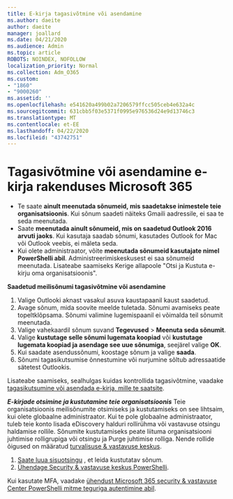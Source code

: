 ```yaml
---
title: E-kirja tagasivõtmine või asendamine
ms.author: daeite
author: daeite
manager: joallard
ms.date: 04/21/2020
ms.audience: Admin
ms.topic: article
ROBOTS: NOINDEX, NOFOLLOW
localization_priority: Normal
ms.collection: Adm_O365
ms.custom:
- "1860"
- "9000260"
ms.assetid: ''
ms.openlocfilehash: e541620a499b02a7206579ffcc505ceb4e632a4c
ms.sourcegitcommit: 631cbb5f03e5371f0995e976536d24e9d13746c3
ms.translationtype: MT
ms.contentlocale: et-EE
ms.lasthandoff: 04/22/2020
ms.locfileid: "43742751"
---
```

# <a name="recall-or-replace-an-email-message-in-microsoft-365"></a>Tagasivõtmine või asendamine e-kirja rakenduses Microsoft 365

- Te saate **ainult meenutada sõnumeid, mis saadetakse inimestele teie organisatsioonis**. Kui sõnum saadeti näiteks Gmaili aadressile, ei saa te seda meenutada.
- Saate **meenutada ainult sõnumeid, mis on saadetud Outlook 2016 arvuti jaoks**. Kui kasutaja saadab sõnumi, kasutades Outlook for Mac või Outlook veebis, ei mäleta seda.
- Kui olete administraator, võite **meenutada sõnumeid kasutajate nimel PowerShelli abil**. Administreerimiskeskusest ei saa sõnumeid meenutada. Lisateabe saamiseks Kerige allapoole "Otsi ja Kustuta e-kirju oma organisatsioonis".

**Saadetud meilisõnumi tagasivõtmine või asendamine**

1. Valige Outlooki aknast vasakul asuva kaustapaanil kaust saadetud.
2. Avage sõnum, mida soovite meelde tuletada. Sõnumi avamiseks peate topeltklõpsama. Sõnumi valimine lugemispaanil ei võimalda teil sõnumit meenutada.
3. Valige vahekaardil sõnum suvand **Tegevused** > **Meenuta seda sõnumit**.
4. Valige **kustutage selle sõnumi lugemata koopiad** või **kustutage lugemata koopiad ja asendage see uue sõnumiga**, seejärel valige **OK**.
5. Kui saadate asendussõnumi, koostage sõnum ja valige **saada**.
6. Sõnumi tagasikutsumise õnnestumine või nurjumine sõltub adressaatide sätetest Outlookis.

Lisateabe saamiseks, sealhulgas kuidas kontrollida tagasivõtmine, vaadake [tagasikutsumine või asendada e-kirja, mille te saatsite](https://support.office.com/article/35027f88-d655-4554-b4f8-6c0729a723a0).

***E-kirjade otsimine ja kustutamine teie organisatsioonis*** Teie organisatsioonis meilisõnumite otsimiseks ja kustutamiseks on see lihtsaim, kui olete globaalne administraator. Kui te pole globaalne administraator, tuleb teie konto lisada eDiscovery halduri rollirühma või vastavuse otsingu haldamise rollile. Sõnumite kustutamiseks peate liituma organisatsiooni juhtimise rolligrupiga või otsingu ja Purge juhtimise rolliga. Nende rollide õigused on määratud [turvalisuse & vastavuse keskus](https://protection.office.com/).

1. [Saate luua sisuotsingu](https://docs.microsoft.com/office365/securitycompliance/content-search) , et leida kustutatav sõnum.
2. [Ühendage Security & vastavuse keskus PowerShelli](https://docs.microsoft.com/powershell/exchange/office-365-scc/connect-to-scc-powershell/connect-to-scc-powershell?view=exchange-ps). 

Kui kasutate MFA, vaadake [ühendust Microsoft 365 security & vastavuse Center PowerShelli mitme teguriga autentimine abil](https://docs.microsoft.com/powershell/exchange/office-365-scc/connect-to-scc-powershell/mfa-connect-to-scc-powershell?view=exchange-ps). 
